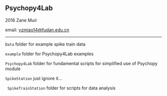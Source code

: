 ## Psychopy4Lab

2016 Zane Muir

email: [yzmiao14@fudan.edu.cn](mailto:yzmiao14@fudan.edu.cn)

---

```Data``` folder for example spike train data

```example``` folder for Psychopy4Lab examples

```Psychopy4Lab``` folder for fundamental scripts for simplified use of Psychopy module

```SpikeStation``` just ignore it...

``` SpikeTrainStation``` folder for scripts for data analysis
